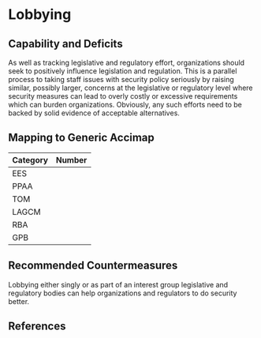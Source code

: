 # Lobbying

## Capability and Deficits
As well as tracking legislative and regulatory effort, organizations should seek to positively influence legislation and regulation.  This is a parallel process to taking staff
issues with security policy seriously by raising similar, possibly larger, concerns at the legislative or regulatory level where security  measures can lead to overly costly or
excessive requirements which can burden organizations. Obviously, any such efforts need to be backed by solid evidence of acceptable alternatives.

## Mapping to Generic Accimap

|Category | Number |
| --- | --- |
|EES     |      |
|PPAA  | |
|TOM   ||
|LAGCM ||
|RBA   ||
|GPB   ||

## Recommended Countermeasures

Lobbying either singly or as part of an interest group legislative and regulatory bodies can help organizations and regulators to do security better.

## References
